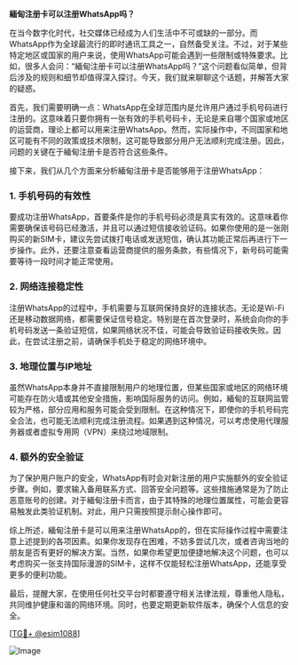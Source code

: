 **緬甸注册卡可以注册WhatsApp吗？**

在当今数字化时代，社交媒体已经成为人们生活中不可或缺的一部分。而WhatsApp作为全球最流行的即时通讯工具之一，自然备受关注。不过，对于某些特定地区或国家的用户来说，使用WhatsApp可能会遇到一些限制或特殊要求。比如，很多人会问：“緬甸注册卡可以注册WhatsApp吗？”这个问题看似简单，但背后涉及的规则和细节却值得深入探讨。今天，我们就来聊聊这个话题，并解答大家的疑惑。

首先，我们需要明确一点：WhatsApp在全球范围内是允许用户通过手机号码进行注册的。这意味着只要你拥有一张有效的手机号码卡，无论是来自哪个国家或地区的运营商，理论上都可以用来注册WhatsApp。然而，实际操作中，不同国家和地区可能有不同的政策或技术限制，这可能导致部分用户无法顺利完成注册。因此，问题的关键在于緬甸注册卡是否符合这些条件。

接下来，我们从几个方面来分析緬甸注册卡是否能够用于注册WhatsApp：

### 1. 手机号码的有效性

要成功注册WhatsApp，首要条件是你的手机号码必须是真实有效的。这意味着你需要确保该号码已经激活，并且可以通过短信接收验证码。如果你使用的是一张刚购买的新SIM卡，建议先尝试拨打电话或发送短信，确认其功能正常后再进行下一步操作。此外，还要注意查看运营商提供的服务条款，有些情况下，新号码可能需要等待一段时间才能正常使用。

### 2. 网络连接稳定性

注册WhatsApp的过程中，手机需要与互联网保持良好的连接状态。无论是Wi-Fi还是移动数据网络，都需要保证信号稳定。特别是在首次登录时，系统会向你的手机号码发送一条验证短信，如果网络状况不佳，可能会导致验证码接收失败。因此，在尝试注册之前，请确保手机处于稳定的网络环境中。

### 3. 地理位置与IP地址

虽然WhatsApp本身并不直接限制用户的地理位置，但某些国家或地区的网络环境可能存在防火墙或其他安全措施，影响国际服务的访问。例如，緬甸的互联网监管较为严格，部分应用和服务可能会受到限制。在这种情况下，即使你的手机号码完全合法，也可能无法顺利完成注册流程。如果遇到这种情况，可以考虑使用代理服务器或者虚拟专用网（VPN）来绕过地域限制。

### 4. 额外的安全验证

为了保护用户账户的安全，WhatsApp有时会对新注册的用户实施额外的安全验证步骤。例如，要求输入备用联系方式、回答安全问题等。这些措施通常是为了防止恶意账号的创建。对于緬甸注册卡而言，由于其特殊的地理位置属性，可能会更容易触发此类验证机制。对此，用户只需按照提示耐心操作即可。

综上所述，緬甸注册卡是可以用来注册WhatsApp的，但在实际操作过程中需要注意上述提到的各项因素。如果你发现存在困难，不妨多尝试几次，或者咨询当地的朋友是否有更好的解决方案。当然，如果你希望更加便捷地解决这个问题，也可以考虑购买一张支持国际漫游的SIM卡，这样不仅能轻松注册WhatsApp，还能享受更多的便利功能。

最后，提醒大家，在使用任何社交平台时都要遵守相关法律法规，尊重他人隐私，共同维护健康和谐的网络环境。同时，也要定期更新软件版本，确保个人信息的安全。

[[TG💪+ @esim1088](https://t.me/s/esim1088)]

![Image](https://i.postimg.cc/4NQfJmqS/Snipaste-2025-05-13-00-14-12.png)